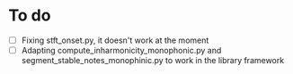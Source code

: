 # To do
- [ ] Fixing stft_onset.py, it doesn't work at the moment
- [ ] Adapting compute_inharmonicity_monophonic.py and segment_stable_notes_monophinic.py to work in the library framework

